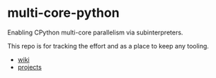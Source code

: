 # multi-core-python
Enabling CPython multi-core parallelism via subinterpreters.

This repo is for tracking the effort and as a place to keep any tooling.

* [wiki](https://github.com/ericsnowcurrently/multi-core-python/wiki)
* [projects](https://github.com/ericsnowcurrently/multi-core-python/projects)
